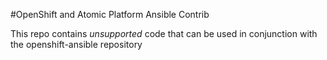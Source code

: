 #OpenShift and Atomic Platform Ansible Contrib

This repo contains *unsupported* code that can be used in conjunction with the
openshift-ansible repository
